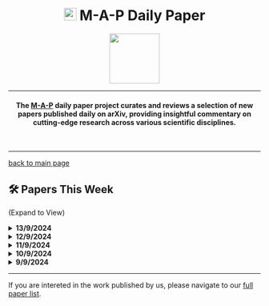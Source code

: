 <h1 align="center"><img src="https://cdn-avatars.huggingface.co/v1/production/uploads/63839e9962badff4326cf360/k4Q7R4XLDMp_1VF4C6GEd.jpeg" width="25"> M-A-P Daily Paper</h1>
<p align="center">
<a href="https://github.com/DenverCoder1/readme-typing-svg"><img src="https://media.giphy.com/media/Rn26lWjqA0uUU/giphy.gif" width="100"></a>
</p>
<hr/>
<h4 align="center">The <a href=https://m-a-p.ai>M-A-P</a> daily paper project curates and reviews a selection of new papers published daily on arXiv, providing insightful commentary on cutting-edge research across various scientific disciplines.</h4>
<br>
<hr/>

[back to main page](https://m-a-p.ai/DailyPaper)


## 🛠️ Papers This Week 

(Expand to View)

<details>
<summary> <b>13/9/2024</b> </summary>

<table class="center">


| Paper | Comments |
|:-------------|:-------------|
| A Survey of Inverse Constrained Reinforcement Learning: Definitions, Progress and Challenges | Discusses an intriguing topic within data collection in RL simulation environments: ICRL, referring to the implicit constraints adhered to by expert agents, and leveraging experience obtained from both the environment and the observed demonstration dataset. |
| The Role of Deep Learning Regularizations on Actors in Offline RL | Highlights that the generalization of the Actor network remains a significant bottleneck in Offline RL, and examines the effectiveness of classic Deep Learning regularizations. The ablation study on trick ensembling is particularly interesting. |
| What Makes a Maze Look Like a Maze? | A type of visual Chain-of-Thought (CoT); Tables 1 and 2 appear quite impressive. |
| AudioBERT: Audio Knowledge Augmented Language Model | |
| DSBench: How Far Are Data Science Agents to Becoming Data Science Experts? | A highly challenging benchmark for structured data processing. |
| Can We Count on LLMs? The Fixed-Effect Fallacy and Claims of GPT-4 Capabilities | |
| IFAdapter: Instance Feature Control for Grounded Text-to-Image Generation | |
| Learning Causally Invariant Reward Functions from Diverse Demonstrations | |
| OmniQuery: Contextually Augmenting Captured Multimodal Memory to Enable Personal Question Answering | |
| Windows Agent Arena: Evaluating Multi-Modal OS Agents at Scale | |


</table>

</details>


<details>
<summary> <b>12/9/2024</b> </summary>
<table class="center">

| Paper | Comments |
|:-------------|:-------------|
| Policy Filtration in RLHF to Fine-Tune LLM for Code Generation | Introduces PF-PPO, which applies the coefficient of determination (R2) between rewards and actual scores on filtered samples as a metric to filter out noisy rewards in cases involving extended reasoning steps. Based on OpenRLHF, it is easily adaptable. |
| What to align in multimodal contrastive learning? | |
| Synthetic Continued Pretraining | Proposes a potentially effective approach to expand domain-specific data with synthetic data. This method seems to involve abstracting entities, relevant descriptions, and potential relationships while generating synthetic data that describes potential CoT and relationships. It resembles a complex version of Hotpot QA. Scalable, though its utility is uncertain. Tatsunori's team frequently presents interesting ideas; a recent related reference is "IMPROVING PRETRAINING DATA USING PERPLEXITY CORRELATIONS." |
| Recurrent Aggregators in Neural Algorithmic Reasoning | |
| Generative Hierarchical Materials Search | Similar to the previous entry, this GDM work does not yet reveal significant practical utility. |
| AGENT WORKFLOW MEMORY | |
| FreeRide: Harvesting Bubbles in Pipeline Parallelism | |
| You Have Thirteen Hours in Which to Solve the Labyrinth: Enhancing AI Game Masters with Function Calling | Interactive storytelling is a niche yet intriguing field. This paper introduces a straightforward approach by incorporating fixed story background elements and the role-playing dice mechanics of tabletop RPGs. An exciting concept for RPG enthusiasts, with potential interest among interactive novel generation fans. |
| Neural Algorithmic Reasoning with Multiple Correct Solutions | |

</table>
</details>

<details>
<summary> <b>11/9/2024</b> </summary>
<table class="center">

| Paper | Comments |
|:-------------|:-------------|
| HexaCoder: Secure Code Generation via Oracle-Guided Synthetic Training Data | A practical approach for automatically generating synthetic data for code incorporating security libraries. This approach appears relatively user-friendly and easy to integrate. |
| Learning Generative Interactive Environments By Trained Agent Exploration | A toy project in Google's Genie data generation direction. This area has limited current attention but is highly interesting. The Genie paper briefly touches on data collection and training. An intriguing topic is whether and how Decision Transformers can generalize across multiple games, a direction that Google has consistently explored. Related literature: Read to Play (R2-Play): Decision Transformer with Multimodal Game Instruction, Multi-Game Decision Transformers. |
| An End-to-End Approach for Chord-Conditioned Song Generation | Related reading for SongCreator, conducted by the same research team. |
| SongCreator: Lyrics-based Universal Song Generation | Related work in universal song generation using lyrics-based conditioning. |
| Quantifying and Enabling the Interpretability of CLIP-like Models | A collaboration between Berkeley and Intel, presenting a practical library for interpreting CLIP, CLIP-InterpreT, which offers five types of analyses: property-based nearest neighbor search, per-head topic segmentation, contrastive segmentation, per-head nearest neighbors of an image, and per-head nearest neighbors of text. Notably, this study highlights that larger CLIP models learn representations significantly stronger than those of relatively smaller models. |
| LLaMA-Omni: Seamless Speech Interaction with Large Language Models | Constructs a speech interaction dataset, InstructS2S-200k, which could be of some utility, albeit situational. |
| Geometric-Averaged Preference Optimization for Soft Preference Labels | A contribution from GDM, introducing distributional soft preference labels within DPO to capture the potential distributional differences in individual or annotator preferences. This approach integrates effectively into various PPO families. |
| Draw an Audio: Leveraging Multi-Instruction for Video-to-Audio Synthesis | Work on video-to-audio synthesis using multi-instruction techniques. |
| Doppelgänger's Watch: A Split Objective Approach to Large Language Models | Meta's work exploring potential applications. |
| Scalable Multitask Learning Using Gradient-based Estimation of Task Affinity | A study by Google that models datasets and tasks in a relatively general manner. It is unclear if this approach could be directly adopted on different LLM dataset subsets. They replaced combination experiments with individual fit experiments for each subset, then trained a linearized model for fitting. |
| 𝕌𝕊ℂ𝔻: Improving Code Generation of LLMs by Uncertainty-Aware Selective Contrastive Decoding | Work addressing code generation improvements in LLMs through uncertainty-aware selective contrastive decoding. |
| Larger Language Models Don't Care How You Think: Why Chain-of-Thought Prompting Fails in Subjective Tasks | This paper provides an intriguing observation: like ICL, CoT mainly retrieves Task/Reasoning Prior and processes input patterns based on these priors. Studying the extent to which these priors are learned during pre-training and how they are activated during alignment and inference could be an important topic. Recommended reading: What Do Language Models Learn in Context? The Structured Task Hypothesis. |
| DiPT: Enhancing LLM reasoning through diversified perspective-taking | Another approach similar to CoT+BoN, introducing the concept of Perspective. |


</table>
</details>

<details>
<summary> <b>10/9/2024</b> </summary>
<table class="center">

| Paper | Comments |
|:-------------|:-------------|
| Towards a Unified View of Preference Learning for Large Language Models: A Survey | Overview of preference data. |
| Benchmarking Chinese Knowledge Rectification in Large Language Models | Scenarios involving idioms and humor explanations may serve as valuable sources for LLM testing items, focusing on benchmarks that lean towards understanding cultural metaphors in Chinese. |
| MMEVOL: EMPOWERING MULTIMODAL LARGE LANGUAGE MODELS WITH EVOL-INSTRUCT | As the title suggests. |
| Semifactual Explanations for Reinforcement Learning | Through the introduction of the concept of Semifactual testing, this work aims to enhance the understanding of RL agent behaviors. The "Even If" design seems potentially applicable to the value alignment testing of language models. |
| Evaluating Open-Source Sparse Autoencoders on Disentangling Factual Knowledge in GPT-2 Small | Sparse Autoencoders (SAEs) currently do not suffice for causal analysis, and conclusions may lack certainty. |
| Untie the Knots: An Efficient Data Augmentation Strategy for Long-Context Pre-Training in Language Models | A synthetic data method for long-context fine-tuning, somewhat similar to needle-in-a-haystack combined with sentence order prediction. Additional recommended readings on synthetic data for long contexts include: *Long Context is Not Long at All: A Prospector of Long-Dependency Data for Large Language Models*, and *LONGCITE: ENABLING LLMS TO GENERATE FINEGRAINED CITATIONS IN LONG-CONTEXT QA*. |
| Selective Self-Rehearsal: A Fine-Tuning Approach to Improve Generalization in Large Language Models | For specific queries, when current model responses are acceptable, outputs closer to the base model are used; otherwise, they are defined as a new skill, upon which the SSR algorithm is designed. However, experiments lack robustness, despite claims that SSR improves generalization. Recommended readings: *Language Models Resist Alignment* and *Reward-Directed Score-Based Diffusion Models via q-Learning*. |

</table>
</details>

<details>
<summary> <b>9/9/2024</b> </summary>
<table class="center">

| Paper | Comments |
|:-------------|:-------------|
|Learning vs Retrieval: The Role of In-Context Examples in Regression with LLMs|The study examined the relationship between Knowledge Retrieval within the model and In-Context Learning (ICL), particularly focusing on the data efficiency of ICL examples. The research provided interesting perspectives and was conducted on three toy regression datasets. The experimental results may have been influenced by the atomic computation capabilities.|
|How Do Your Code LLMs Perform? Empowering Code Instruction Tuning with High-Quality Data|It is an effective scheme for code data decontamination and code instruction data pruning.|
|MULTI-PROGRAMMING LANGUAGE ENSEMBLE FOR CODE GENERATION IN LARGE LANGUAGE MODEL|As stated in the title.|
|Can LLMs Generate Novel Research Ideas? A Large-Scale Human Study with 100+ NLP Researchers|The experiment design for testing humans on complex problems was interesting and yielded intriguing results. Although many ideas proposed by AI were not feasible, they were notably more novel than those of most human researchers, especially after being re-ranked|

</table>
</details>
<hr/>

If you are intereted in the work published by us, please navigate to our [full paper list](https://huggingface.co/collections/m-a-p/m-a-p-full-paper-list-65e070a694c7b01c5547fbff).
